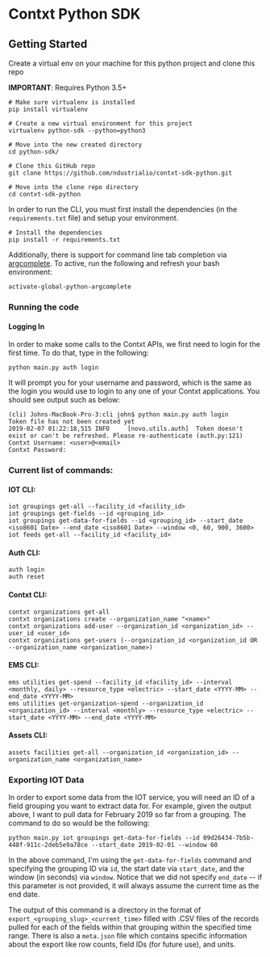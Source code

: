 # Contxt Python SDK

## Getting Started
Create a virtual env on your machine for this python project and clone this repo

**IMPORTANT**: Requires Python 3.5+

```
# Make sure virtualenv is installed
pip install virtualenv

# Create a new virtual environment for this project
virtualenv python-sdk --python=python3

# Move into the new created directory
cd python-sdk/

# Clone this GitHub repo
git clone https://github.com/ndustrialio/contxt-sdk-python.git

# Move into the clone repo directory
cd contxt-sdk-python
```

In order to run the CLI, you must first install the dependencies (in the `requirements.txt` file) and setup your environment.

```
# Install the dependencies
pip install -r requirements.txt
```

Additionally, there is support for command line tab completion via [argcomplete](https://github.com/kislyuk/argcomplete). To active, run the following and refresh your bash environment:
```
activate-global-python-argcomplete
```

### Running the code

#### Logging In
In order to make some calls to the Contxt APIs, we first need to login for the first time. To do that, type in the following:
```
python main.py auth login
```

It will prompt you for your username and password, which is the same as the login you would use to login to any one of your Contxt applications.
You should see output such as below:

```
(cli) Johns-MacBook-Pro-3:cli john$ python main.py auth login
Token file has not been created yet
2019-02-07 01:22:18,515 INFO     [novo.utils.auth]  Token doesn't exist or can't be refreshed. Please re-authenticate (auth.py:121)
Contxt Username: <user>@<email>
Contxt Password:
```

### Current list of commands:

#### IOT CLI:
```
iot groupings get-all --facility_id <facility_id>
iot groupings get-fields --id <grouping_id>
iot groupings get-data-for-fields --id <grouping_id> --start_date <iso8601 Date> --end_date <iso8601 Date> --window <0, 60, 900, 3600>
iot feeds get-all --facility_id <facility_id>
```

#### Auth CLI:
```
auth login
auth reset
```

#### Contxt CLI:
```
contxt organizations get-all
contxt organizations create --organization_name "<name>"
contxt organizations add-user --organization_id <organization_id> --user_id <user_id>
contxt organizations get-users (--organization_id <organization_id OR --organization_name <organization_name>)
```

#### EMS CLI:
```
ems utilities get-spend --facility_id <facility_id> --interval <monthly, daily> --resource_type <electric> --start_date <YYYY-MM> --end_date <YYYY-MM>
ems utilities get-organization-spend --organization_id <organization_id> --interval <monthly> --resource_type <electric> --start_date <YYYY-MM> --end_date <YYYY-MM>
```

#### Assets CLI:
```
assets facilities get-all --organization_id <organization_id> --organization_name <organization_name>

```

### Exporting IOT Data

In order to export some data from the IOT service, you will need an ID of a field grouping you want to extract data for. For example, given the output above,
I want to pull data for February 2019 so far from a grouping. The command to do so would be the following:

```
python main.py iot groupings get-data-for-fields --id 09d26434-7b5b-448f-911c-2deb5e9a78ce --start_date 2019-02-01 --window 60
```

In the above command, I'm using the `get-data-for-fields` command and specifying the grouping ID via `id`, the start date via `start_date`, and the window (in seconds) via `window`. Notice that we did not specify
 `end_date` -- if this parameter is not provided, it will always assume the current time as the end date.

The output of this command is a directory in the format of `export_<grouping_slug>_<current_time>` filled with .CSV files of the records pulled for each of the fields within that grouping within the specified time range.
There is also a `meta.json` file which contains specific information about the export like row counts, field IDs (for future use), and units.
